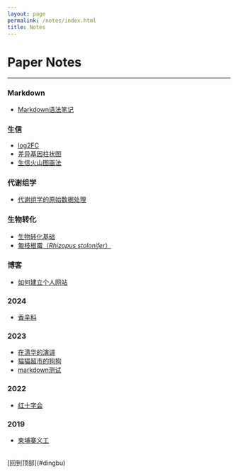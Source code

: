 ```yaml
---
layout: page
permalink: /notes/index.html
title: Notes
---
```


<h1 id="dingbu">Paper Notes</h1>


---
### Markdown
- [Markdown语法笔记](/notes/markdown_notes/)


### 生信
- [log2FC](/notes/bioinfo/log2FC/)
- [差异基因柱状图](/notes/bioinfo/barplot/)
- [生信火山图画法](/notes/bioinfo/biovolcano/)

### 代谢组学
- [代谢组学的原始数据处理](/notes/metabolomics/data1/)

### 生物转化
- [生物转化基础](/notes/biotrans/biotrans1/)
- [匍枝根霉（*Rhizopus stolonifer*）](/notes/biotrans/RS/)

### 博客

- [如何建立个人网站](/blogs/web/)

### 2024
- [香辛料](/blogs/2024/01/0115)<br>

### 2023
- [在清华的演讲](/blogs/2023/11/TSHU/)
- [猫猫超市的狗狗](/blogs/2023/12/1214/)
- [markdown测试](/blogs/1214ceshi/)

### 2022
- [红十字会](/blogs/2022/redcross/)

### 2019
- [柬埔寨义工](/blogs/2019/2019cambodia/)

<br>
[回到顶部](#dingbu)
